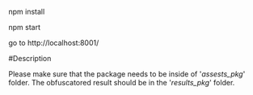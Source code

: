 npm install

npm start

go to http://localhost:8001/


#Description

Please make sure that the package needs to be inside of '_assests_pkg_' folder.
The obfuscatored result should be in the '_results_pkg_' folder.


